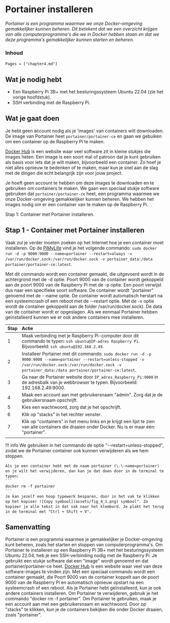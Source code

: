 # Portainer installeren

*Portainer is een programma waarmee we onze Docker-omgeving gemakkelijker kunnen beheren. Dit betekent dat we een overzicht krijgen van alle computerprogramma's die we in Docker hebben staan en dat we deze programma's gemakkelijker kunnen starten en beheren.*

### Inhoud

```@contents
Pages = ["chapter4.md"]
```

## Wat je nodig hebt

- Een Raspberry Pi 3B+ met het besturingssysteem Ubuntu 22.04 (zie het vorige hoofdstuk).
- SSH verbinding met de Raspberry Pi.

## Wat je gaat doen

Je hebt geen account nodig als je 'images' van containers wilt downloaden. De image van Portainer heet `portainer/portainer-ce` en gaan we gebuiken om een container op de Raspberry Pi te maken.

[Docker Hub](https://hub.docker.com/) is een website waar veel software zit in kleine stukjes die images heten. Een image is een soort mal of patroon dat je kunt gebruiken als basis voor iets dat je wilt maken, bijvoorbeeld een container. Zo hoef je niet alles opnieuw te bedenken of te maken, maar kun je snel aan de slag met de dingen die echt belangrijk zijn voor jouw project.

Je hoeft geen account te hebben om deze images te downloaden en te gebruiken om containers te maken. We gaan een speciaal stukje software gebruiken dat `portainer/portainer-ce` heet, een programma waarmee we onze Docker-omgeving gemakkelijker kunnen beheren. We hebben het images nodig om er een container van te maken op de Raspberry Pi.

Stap 1: Container met Portainer installeren.

## Stap 1 - Container met Portainer installeren

Vaak zul je verder moeten zoeken op het Internet hoe je een container moet installeren. Op de [PiMyLife](https://pimylifeup.com/raspberry-pi-portainer/) vind je het volgende commando: `sudo docker run -d -p 9000:9000 --name=portainer --restart=always -v /var/run/docker.sock:/var/run/docker.sock -v portainer_data:/data portainer/portainer-ce:latest`.

Met dit commando wordt een container gemaakt, die uitgevoerd wordt in de achtergrond met de -d optie. Poort 9000 van de container wordt gekoppeld aan de poort 9000 van de Raspberry Pi met de -p optie. Een poort verwijst dus naar een specifieke soort software. De container wordt "portainer" genoemd met de \-\-name optie. De container wordt automatisch herstart na een systeemcrash of een reboot met de \-\-restart optie. Met de -v optie wordt de container gekoppeld aan de folder /var/run/docker.sock). De data van de container wordt er opgeslagen. Als we eenmaal Portainer hebben geinstalleerd kunnen we er ook andere containers mee installeren.

|Stap        | Actie      |
|:---------- | :---------- |
| 1 | Maak verbinding met je Raspberry Pi-computer door dit commando te typen: `ssh ubuntu@IP-adres Raspberry Pi`. Bijvoorbeeld: `ssh ubuntu@192.168.2.49`. |
| 2 | Installeer Portainer met dit commando: `sudo docker run -d -p 9000:9000 --name=portainer --restart=unless-stopped -v /var/run/docker.sock:/var/run/docker.sock -v portainer_data:/data portainer/portainer-ce:latest`. |
| 3 | Ga naar de Portainer website door `IP_adres_Raspberry_Pi:9000` in de adresbalk van je webbrowser te typen. Bijvoorbeeld: 192.168.2.49:9000. |
| 4 | Maak een account aan met gebruikersnaam "admin". Zorg dat je de gebruikersnaam opschrijft. |
| 5 | Kies een wachtwoord, zorg dat je het opschrijft. |
| 6 | Klik op "stacks" in het rechter venster. |
| 7 | Klik op "containers" in het menu links en je krijgt een lijst te zien van alle containers die draaien onder Docker. Nu is er maar één: "portainer". |
||

!!! info
    We gebruiken in het commando de optie "\-\-restart=unless-stopped", zodat we de Portainer container ook kunnen verwijderen als we hem stoppen.

    Als je een container hebt met de naam portainer (\-\-name=portainer) en je wilt het verwijderen, dan kan je dat doen door in de terminal te typen:
    ```
    docker rm -f portainer
    ```
    Je kan jezelf een hoop typewerk besparen, door in het vak te klikken op het kopieer ![Copy symbool](assets/fig_4_1.png) symbool". Zo kopieer je alle tekst in dat vak naar het klembord. Je plakt het terug in de terminal met "Ctrl + Shift + V".

## Samenvatting

Portainer is een programma waarmee je gemakkelijker je Docker-omgeving kunt beheren, zoals het starten en stoppen van computerprogramma's. Om Portainer te installeren op een Raspberry Pi 3B+ met het besturingssysteem Ubuntu 22.04, heb je een SSH-verbinding nodig met de Raspberry Pi. Je gebruikt een stukje software dat een "image" wordt genoemd en dat portainer/portainer-ce heet. [Docker Hub](https://hub.docker.com/) is een website waar veel van deze software-images te vinden zijn. Met een speciaal commando wordt een container gemaakt, die Poort 9000 van de container koppelt aan de poort 9000 van de Raspberry Pi en automatisch opnieuw opstart na een systeemcrash of een reboot. Als je Portainer hebt geïnstalleerd, kun je ook andere containers installeren. Om Portainer te verwijderen, gebruik je het commando "docker rm -f portainer". Om Portainer te gebruiken, maak je een account aan met een gebruikersnaam en wachtwoord. Door op "stacks" te klikken, kun je de containers bekijken die onder Docker draaien, zoals "portainer".